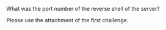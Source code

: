 What was the port number of the reverse shell of the server?

Please use the attachment of the first challenge.
